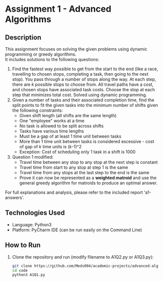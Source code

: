# Assignment 1 - Advanced Algorithms

## Description

This assignment focuses on solving the given problems using dynamic programming or greedy algorithms.  
It includes solutions to the following questions:

1. Find the fastest way possible to get from the start to the end (like a race, travelling to chosen stops, completing a task, then going to the next stop). You pass through a number of stops along the way. At each step, there are *k* possible stops to choose from. All travel paths have a cost, and chosen stops have associated task costs. Choose the stop at each step that minimizes total cost. Solved using dynamic programming.
2. Given a number of tasks and their associated completion time, find the split points to fit the given tasks into the minimum number of shifts given the following constraints:
   - Given shift length (all shifts are the same length)
   - One "employee" works at a time
   - No task is allowed to be split across shifts
   - Tasks have various time lengths
   - Must be a gap of at least 1 time unit between tasks
   - More than 1 time unit between tasks is considered excessive - cost of gap of *k* time units is (*k*-1)^2
   - Exception: Cost of scheduling only 1 task in a shift is 1000
3. Question 1 modified:
   - Travel time between any stop to any stop at the next step is constant
   - Travel time from start to any stop at step 1 is the same
   - Travel time from any stops at the last step to the end is the same
   - Prove it can now be represented as a **weighted matroid** and use the general greedy algorithm for matroids to produce an optimal answer.

For full explanations and analysis, please refer to the included report 'a1-answers'.

## Technologies Used

- Language: Python3
- Platform: PyCharm IDE (can be run easily on the Command Line)

## How to Run

1. Clone the repository and run (modify filename to A1Q2.py or A1Q3.py):
   ```bash
   git clone https://github.com/Meds004/academic-projects/advanced-algorithms-assignments/assignment-1.git
   cd code
   python3 A1Q1.py
